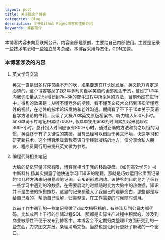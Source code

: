 ```yaml
---
layout: post
title: 关于我这个博客
categories: Blog
description: 关于Github Pages博客的主要介绍
keywords: 博客简介
---
```

本博客内容未向互联网公开。内容全部是原创，主要给自己内部使用。主要是记录一些技术笔记和一些独立思考总结。本博客采用静态化，CDN加速。


### 本博客涉及的内容

1. 英文学习交流

   英文一直是很多程序员绕不开的坎，如果要想在IT长足发展，英文能力肯定是必须的。这个博客容纳了我2年多时间自学英语的全部氪金干货，描述了1.5年内我词汇量从2.5k增长到7k~8k的奋斗过程中所采用的方法，目前仍然在进行中。得到的效果是：从听不懂老外的视频，看不懂英文技术文档到轻松听懂老外的视频，在老外的技术论坛发帖和老外沟通。期间看了不下于10本关于英语自学方法论的书籍，阅读了大概70本英文原版桥梁书，听力输入500+小时。anki单词卡片笔记积累过7000+, 仅单单使用anki的时间累加起来就超过300+小时。总计投入时间应该有800+小时。通过正确的方法和持之以恒的习惯，英语终于有了关键性的突破。目前已经可以借助于英文环境，快速学习和研究新技术。这个博客承载着我英语自学经验凝结的地方，仅分享给私人朋友、程序员同行用来提升英文做为参考。

2. 编程代码相关笔记

   大脑的记忆容量非常有限，博客就相当于我的移动硬盘。《如何高效学习》书中斯科特.扬其实揭露了他快速学习IT知识的秘籍，那就是巧妙运用它里面记录的10几种方法来记录整理笔记流，让知识形成网络。该博客的目的是为了保存一些学习中遇到的冷数据，在需要启动的时候随时变为大脑中的热数据，知识并不是生硬的照搬照抄，这里的记录都融入了我自己的理解旁白，那些都是写给自己看的，帮助自己理解，归类整理，在工作需要的时候随时调用。
   
   以前工作中遇到的一些笔记是做了doc文档归档的，有些涉及到公司内部代码，比如成百上千行的存储过程SQL，那都是实际生产过程中积累的，涉及到商业敏感性不便于发布到博客中。本博客会不定期归类整理IT方面研究到的一些东西，力求图文并茂，条理清晰完备。当然也是让同行更好了解我的一个窗口。

